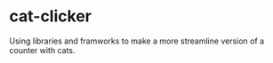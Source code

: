 # cat-clicker
Using libraries and framworks to make a more streamline version of a counter with cats.

